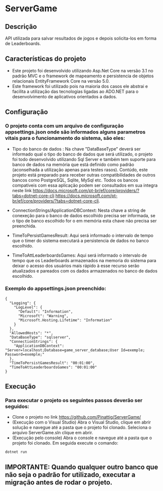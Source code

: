 # ServerGame

## Descrição
API utilizada para salvar resultados de jogos e depois solicita-los em forma de Leaderboards.

## Características do projeto
- Este projeto foi desenvolvido utilizando Asp.Net Core na versão 3.1 no padrão MVC e o framework de mapeamento e persistencia de objetos relacionais EntityFramework Core na versão 5.0.
- Este framework foi utilizado pois na maioria dos casos ele abstrai e facilita a utilização das tecnologias ligadas ao ADO.NET para o desenvolvimento de aplicativos orientados a dados.

## Configuração

### O projeto conta com um arquivo de configuração appsettings.json onde são informados alguns parametros vitais para o funcionamento do sistema, são eles:
- Tipo do banco de dados : 
Na chave "DataBaseType" deverá ser informado qual o tipo do banco de dados que será utilizado, o projeto foi todo desenvolvido utilizando Sql Server e também tem suporte para banco de dados na memória que está definido como padrão (aconselhada a utilização apenas para testes rasos). Contúdo, este projeto está preparado para receber outras compatibilidades de outros bancos como PostgreSQL, Sqlite, MySql etc. Todos os bancos compativeis com essa aplicação podem ser consultados em sua integra neste link https://docs.microsoft.com/pt-br/ef/core/providers/?tabs=dotnet-core-cli https://docs.microsoft.com/pt-br/ef/core/providers/?tabs=dotnet-core-cli.

- ConnectionStrings/ApplicationDBContext:
Nesta chave a string de conexeção para o banco de dados escolhido precisa ser informada, se o tipo de banco escolhido for o em memória esta chave não precisa ser preenchida.

- TimeToPersistGamesResult:
Aqui será informado o intervalo de tempo que o timer do sistema executará a persistencia de dados no banco escolhido.

- TimeToAttLeaderboardsGames:
Aqui será informado o intervalo de tempo que os Leaderboards armazenados na memoria do sistema para deixar o acesso dos usuários mais rápido à esse recurso serão atualizados e pareados com os dados armazenados no banco de dados escolhido.

### Exemplo do appsettings.json preenchido:
``` 
{
  "Logging": {
    "LogLevel": {
      "Default": "Information",
      "Microsoft": "Warning",
      "Microsoft.Hosting.Lifetime": "Information"
    }
  },
  "AllowedHosts": "*",
  "DataBaseType": "sqlserver",
  "ConnectionStrings": {
    "ApplicationDBContext": "Server=localhost;Database=game_server_database;User Id=exemple; Password=exemple;"
  },
  "TimeToPersistGamesResult": "00:01:00",
  "TimeToAttLeaderboardsGames": "00:01:00"
}

```

## Execução

### Para executar o projeto os seguintes passos deverão ser seguidos:
- Clone o projeto no link https://github.com/Pinattig/ServerGame/
- (Execução com o Visual Studio) Abra o Visual Studio, clique em abrir solução e navegue até a pasta que o projeto foi clonado. Seleciona o arquivo ServerGame.sln clique em abrir.
- (Execução pelo console) Abra o console e navegue até a pasta que o projeto foi clonado. Em seguida execute o comando:
 
 ``` dotnet run ```


## IMPORTANTE: Quando qualquer outro banco que não seja o padrão for utilizado, executar a migração antes de rodar o projeto.
